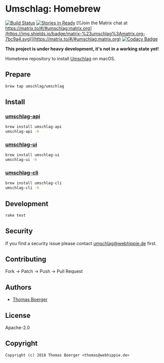 # Umschlag: Homebrew

[![Build Status](http://github.dronehippie.de/api/badges/umschlag/homebrew-umschlag/status.svg)](http://github.dronehippie.de/umschlag/homebrew-umschlag)
[![Stories in Ready](https://badge.waffle.io/umschlag/umschlag-api.svg?label=ready&title=Ready)](http://waffle.io/umschlag/umschlag-api)
[![Join the Matrix chat at https://matrix.to/#/#umschlag:matrix.org](https://img.shields.io/badge/matrix-%23umschlag%3Amatrix.org-7bc9a4.svg)](https://matrix.to/#/#umschlag:matrix.org)
[![Codacy Badge](https://api.codacy.com/project/badge/Grade/f0aa1b4da0ab4795bc6092f265648cdd)](https://www.codacy.com/app/umschlag/homebrew-umschlag?utm_source=github.com&amp;utm_medium=referral&amp;utm_content=umschlag/homebrew-umschlag&amp;utm_campaign=Badge_Grade)

**This project is under heavy development, it's not in a working state yet!**

Homebrew repository to install [Umschlag](https://umschlag.webhippie.de) on macOS.


## Prepare

```bash
brew tap umschlag/umschlag
```


## Install

### [umschlag-api](https://github.com/umschlag/umschlag-api)

```bash
brew install umschlag-api
umschlag-api -h
```

### [umschlag-ui](https://github.com/umschlag/umschlag-ui)

```bash
brew install umschlag-ui
umschlag-ui -h
```

### [umschlag-cli](https://github.com/umschlag/umschlag-cli)

```bash
brew install umschlag-cli
umschlag-cli -h
```


## Development

```bash
rake test
```


## Security

If you find a security issue please contact umschlag@webhippie.de first.


## Contributing

Fork -> Patch -> Push -> Pull Request


## Authors

* [Thomas Boerger](https://github.com/tboerger)


## License

Apache-2.0


## Copyright

```
Copyright (c) 2018 Thomas Boerger <thomas@webhippie.de>
```
